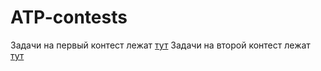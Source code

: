 # ATP-contests
Задачи на первый контест лежат [тут](https://github.com/Falier77777/ATP-contests/tree/master/2_sem/1_task)
Задачи на второй контест лежат [тут](https://github.com/Falier77777/ATP-contests/tree/master/2_sem/2_task)
